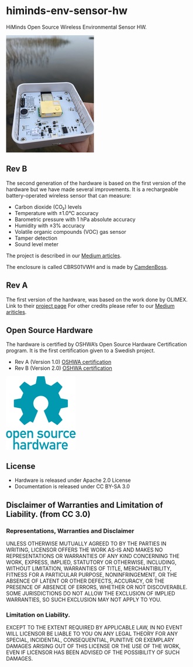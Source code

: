 # himinds-env-sensor-hw
HiMinds Open Source Wireless Environmental Sensor HW.

![](./pics/hand.png)


## Rev B
The second generation of the hardware is based on the first version of the hardware but we have made several improvements. It is a rechargeable battery-operated wireless sensor that can measure:

* Carbon dioxide (CO₂) levels
* Temperature with ±1.0°C accuracy
* Barometric pressure with 1 hPa absolute accuracy
* Humidity with ±3% accuracy
* Volatile organic compounds (VOC) gas sensor
* Tamper detection
* Sound level meter 

The project is described in our [Medium articles](https://medium.com/himinds/himinds-wireless-environmental-sensor-gen-2-part-1-requirements-37ee416b31b).

The enclosure is called CBRS01VWH and is made by [CamdenBoss](https://www.camdenboss.com/). 

## Rev A

The first version of the hardware, was based on the work done by OLIMEX. Link to their [project page](https://github.com/OLIMEX/ESP32-DevKit-LiPo)
For other credits please refer to our [Medium ariticles](https://medium.com/himinds/open-source-wireless-environmental-sensor-part-1-requirements-8598c5b5f503).



## Open Source Hardware
The hardware is certified by OSHWA’s Open Source Hardware Certification program.
It is the first certification given to a Swedish project. 
* Rev A (Version 1.0) [OSHWA certification](https://certification.oshwa.org/se000001.html)
* Rev B (Version 2.0) [OSHWA certification](https://certification.oshwa.org/se000007.html)

![](./pics/oshw-logo-200-px.png)


## License
* Hardware is released under Apache 2.0 License
* Documentation is released under CC BY-SA 3.0

## Disclaimer of Warranties and Limitation of Liability. (from CC 3.0)

### Representations, Warranties and Disclaimer

UNLESS OTHERWISE MUTUALLY AGREED TO BY THE PARTIES IN WRITING, LICENSOR OFFERS THE WORK AS-IS AND MAKES NO REPRESENTATIONS OR WARRANTIES OF ANY KIND CONCERNING THE WORK, EXPRESS, IMPLIED, STATUTORY OR OTHERWISE, INCLUDING, WITHOUT LIMITATION, WARRANTIES OF TITLE, MERCHANTIBILITY, FITNESS FOR A PARTICULAR PURPOSE, NONINFRINGEMENT, OR THE ABSENCE OF LATENT OR OTHER DEFECTS, ACCURACY, OR THE PRESENCE OF ABSENCE OF ERRORS, WHETHER OR NOT DISCOVERABLE. SOME JURISDICTIONS DO NOT ALLOW THE EXCLUSION OF IMPLIED WARRANTIES, SO SUCH EXCLUSION MAY NOT APPLY TO YOU.

### Limitation on Liability. 
EXCEPT TO THE EXTENT REQUIRED BY APPLICABLE LAW, IN NO EVENT WILL LICENSOR BE LIABLE TO YOU ON ANY LEGAL THEORY FOR ANY SPECIAL, INCIDENTAL, CONSEQUENTIAL, PUNITIVE OR EXEMPLARY DAMAGES ARISING OUT OF THIS LICENSE OR THE USE OF THE WORK, EVEN IF LICENSOR HAS BEEN ADVISED OF THE POSSIBILITY OF SUCH DAMAGES.
